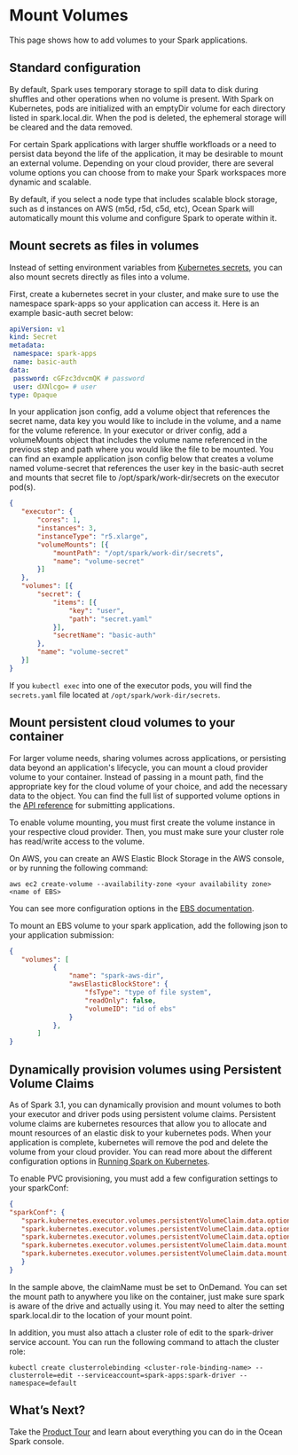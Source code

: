 # Mount Volumes

This page shows how to add volumes to your Spark applications.

## Standard configuration

By default, Spark uses temporary storage to spill data to disk during shuffles and other operations when no volume is present. With Spark on Kubernetes, pods are initialized with an emptyDir volume for each directory listed in spark.local.dir. When the pod is deleted, the ephemeral storage will be cleared and the data removed.

For certain Spark applications with larger shuffle workfloads or a need to persist data beyond the life of the application, it may be desirable to mount an external volume. Depending on your cloud provider, there are several volume options you can choose from to make your Spark workspaces more dynamic and scalable.

By default, if you select a node type that includes scalable block storage, such as d instances on AWS (m5d, r5d, c5d, etc), Ocean Spark will automatically mount this volume and configure Spark to operate within it.

## Mount secrets as files in volumes

Instead of setting environment variables from [Kubernetes secrets](ocean-spark/configure-spark-apps/secrets-environment-variables), you can also mount secrets directly as files into a volume.

First, create a kubernetes secret in your cluster, and make sure to use the namespace spark-apps so your application can access it. Here is an example basic-auth secret below:

```yaml
apiVersion: v1
kind: Secret
metadata:
 namespace: spark-apps
 name: basic-auth
data:
 password: cGFzc3dvcmQK # password
 user: dXNlcgo= # user
type: Opaque
```

In your application json config, add a volume object that references the secret name, data key you would like to include in the volume, and a name for the volume reference. In your executor or driver config, add a volumeMounts object that includes the volume name referenced in the previous step and path where you would like the file to be mounted. You can find an example application json config below that creates a volume named volume-secret that references the user key in the basic-auth secret and mounts that secret file to /opt/spark/work-dir/secrets on the executor pod(s).

```json
{
   "executor": {
       "cores": 1,
       "instances": 3,
       "instanceType": "r5.xlarge",
       "volumeMounts": [{
           "mountPath": "/opt/spark/work-dir/secrets",
           "name": "volume-secret"
       }]
   },
   "volumes": [{
       "secret": {
           "items": [{
               "key": "user",
               "path": "secret.yaml"
           }],
           "secretName": "basic-auth"
       },
       "name": "volume-secret"
   }]
}
```

If you `kubectl exec` into one of the executor pods, you will find the `secrets.yaml` file located at `/opt/spark/work-dir/secrets`.

## Mount persistent cloud volumes to your container

For larger volume needs, sharing volumes across applications, or persisting data beyond an application's lifecycle, you can mount a cloud provider volume to your container. Instead of passing in a mount path, find the appropriate key for the cloud volume of your choice, and add the necessary data to the object. You can find the full list of supported volume options in the [API reference](https://docs.spot.io/api/#operation/OceanSparkClusterApplicationSubmit) for submitting applications.

To enable volume mounting, you must first create the volume instance in your respective cloud provider. Then, you must make sure your cluster role has read/write access to the volume.

On AWS, you can create an AWS Elastic Block Storage in the AWS console, or by running the following command:

```
aws ec2 create-volume --availability-zone <your availability zone> <name of EBS>
```

You can see more configuration options in the [EBS documentation](https://docs.aws.amazon.com/cli/latest/reference/ec2/create-volume.html).

To mount an EBS volume to your spark application, add the following json to your application submission:

```json
{
   "volumes": [
           {
               "name": "spark-aws-dir",
               "awsElasticBlockStore": {
                   "fsType": "type of file system",
                   "readOnly": false,
                   "volumeID": "id of ebs"
               }
           },
       ]
}
```

## Dynamically provision volumes using Persistent Volume Claims

As of Spark 3.1, you can dynamically provision and mount volumes to both your executor and driver pods using persistent volume claims. Persistent volume claims are kubernetes resources that allow you to allocate and mount resources of an elastic disk to your kubernetes pods. When your application is complete, kubernetes will remove the pod and delete the volume from your cloud provider. You can read more about the different configuration options in [Running Spark on Kubernetes](https://spark.apache.org/docs/latest/running-on-kubernetes.html#using-kubernetes-volumes).

To enable PVC provisioning, you must add a few configuration settings to your sparkConf:

```json
{
"sparkConf": {
   "spark.kubernetes.executor.volumes.persistentVolumeClaim.data.options.claimName": "OnDemand",
   "spark.kubernetes.executor.volumes.persistentVolumeClaim.data.options.storageClass":"standard",
   "spark.kubernetes.executor.volumes.persistentVolumeClaim.data.options.sizeLimit":"500Gi",
   "spark.kubernetes.executor.volumes.persistentVolumeClaim.data.mount.path":"/var/data",
   "spark.kubernetes.executor.volumes.persistentVolumeClaim.data.mount.readOnly":"false"
   }
}
```

In the sample above, the claimName must be set to OnDemand. You can set the mount path to anywhere you like on the container, just make sure spark is aware of the drive and actually using it. You may need to alter the setting spark.local.dir to the location of your mount point.

In addition, you must also attach a cluster role of edit to the spark-driver service account. You can run the following command to attach the cluster role:

```
kubectl create clusterrolebinding <cluster-role-binding-name> --clusterrole=edit --serviceaccount=spark-apps:spark-driver --namespace=default
```

## What’s Next?

Take the [Product Tour](ocean-spark/product-tour/) and learn about everything you can do in the Ocean Spark console.
